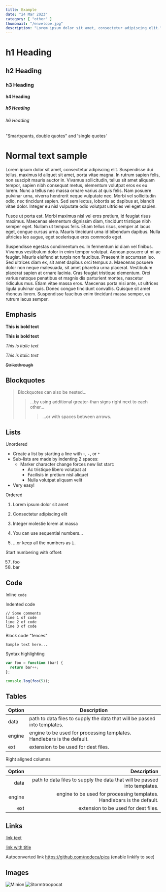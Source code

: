 ```yaml
---
title: Example
date: "24 Mar 2023"
category: [ "other" ]
thumbnail: "/envelope.jpg"
description: "Lorem ipsum dolor sit amet, consectetur adipiscing elit."
---
```


# h1 Heading
## h2 Heading
### h3 Heading
#### h4 Heading
##### h5 Heading
###### h6 Heading

"Smartypants, double quotes" and 'single quotes'

# Normal text sample

 Lorem ipsum dolor sit amet, consectetur adipiscing elit. Suspendisse dui tellus, maximus id aliquet sit amet, porta vitae magna. In rutrum sapien felis, non suscipit mauris auctor in. Vivamus sollicitudin, tellus sit amet aliquam tempor, sapien nibh consequat metus, elementum volutpat eros ex eu lorem. Nunc a tellus nec massa ornare varius at quis felis. Nam posuere pulvinar urna, viverra hendrerit neque vulputate nec. Morbi vel sollicitudin odio, nec tincidunt sapien. Sed sem lectus, lobortis ac dapibus at, blandit vitae dolor. Integer eu nisl vulputate odio volutpat ultricies vel eget sapien.


Fusce ut porta est. Morbi maximus nisl vel eros pretium, id feugiat risus maximus. Maecenas elementum dignissim diam, tincidunt tristique nibh semper eget. Nullam ut tempus felis. Etiam tellus risus, semper at lacus eget, congue cursus urna. Mauris tincidunt urna id bibendum dapibus. Nulla ultricies leo augue, eget scelerisque eros commodo eget.


Suspendisse egestas condimentum ex. In fermentum id diam vel finibus. Vivamus vestibulum dolor in enim tempor volutpat. Aenean posuere ut mi ac feugiat. Mauris eleifend at turpis non faucibus. Praesent in accumsan leo. Sed ultrices diam ex, sit amet dapibus orci tempus a. Maecenas posuere dolor non neque malesuada, sit amet pharetra urna placerat. Vestibulum placerat sapien at ornare lacinia. Cras feugiat tristique elementum. Orci varius natoque penatibus et magnis dis parturient montes, nascetur ridiculus mus. Etiam vitae massa eros. Maecenas porta nisi ante, ut ultrices ligula pulvinar quis. Donec congue tincidunt convallis. Quisque sit amet rhoncus lorem. Suspendisse faucibus enim tincidunt massa semper, eu rutrum lacus semper. 


## Emphasis

**This is bold text**

__This is bold text__

*This is italic text*

_This is italic text_

~~Strikethrough~~


## Blockquotes


> Blockquotes can also be nested...
>> ...by using additional greater-than signs right next to each other...
> > > ...or with spaces between arrows.


## Lists

Unordered

+ Create a list by starting a line with `+`, `-`, or `*`
+ Sub-lists are made by indenting 2 spaces:
  - Marker character change forces new list start:
    * Ac tristique libero volutpat at
    + Facilisis in pretium nisl aliquet
    - Nulla volutpat aliquam velit
+ Very easy!

Ordered

1. Lorem ipsum dolor sit amet
2. Consectetur adipiscing elit
3. Integer molestie lorem at massa


1. You can use sequential numbers...
1. ...or keep all the numbers as `1.`

Start numbering with offset:

57. foo
1. bar


## Code

Inline `code`

Indented code

    // Some comments
    line 1 of code
    line 2 of code
    line 3 of code


Block code "fences"

```
Sample text here...
```

Syntax highlighting

``` js
var foo = function (bar) {
  return bar++;
};

console.log(foo(5));
```

## Tables

| Option | Description |
| ------ | ----------- |
| data   | path to data files to supply the data that will be passed into templates. |
| engine | engine to be used for processing templates. Handlebars is the default. |
| ext    | extension to be used for dest files. |

Right aligned columns

| Option | Description |
| ------:| -----------:|
| data   | path to data files to supply the data that will be passed into templates. |
| engine | engine to be used for processing templates. Handlebars is the default. |
| ext    | extension to be used for dest files. |


## Links

[link text](http://dev.nodeca.com)

[link with title](http://nodeca.github.io/pica/demo/ "title text!")

Autoconverted link https://github.com/nodeca/pica (enable linkify to see)


## Images

![Minion](https://octodex.github.com/images/minion.png)
![Stormtroopocat](https://octodex.github.com/images/stormtroopocat.jpg "The Stormtroopocat")